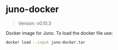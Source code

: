# juno-docker

> Version: v0.10.3

Docker image for Juno. To load the docker file use:

```bash
docker load --input juno-docker.tar
```
